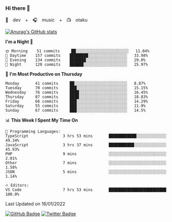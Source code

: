 ### Hi there 👋

🚀　dev　+　🎧　music　+　📺　otaku


[![Anurag's GitHub stats](https://github-readme-stats.vercel.app/api?username=koheitasaka&count_private=true&show_icons=true&theme=monokai)](https://github.com/koheitasaka/github-readme-stats)

<!--START_SECTION:waka-->
**I'm a Night 🦉** 

```text
🌞 Morning    51 commits     ██░░░░░░░░░░░░░░░░░░░░░░░   11.04% 
🌆 Daytime    157 commits    ████████░░░░░░░░░░░░░░░░░   33.98% 
🌃 Evening    134 commits    ███████░░░░░░░░░░░░░░░░░░   29.0% 
🌙 Night      120 commits    ██████░░░░░░░░░░░░░░░░░░░   25.97%

```
📅 **I'm Most Productive on Thursday** 

```text
Monday       41 commits     ██░░░░░░░░░░░░░░░░░░░░░░░   8.87% 
Tuesday      70 commits     ███░░░░░░░░░░░░░░░░░░░░░░   15.15% 
Wednesday    76 commits     ████░░░░░░░░░░░░░░░░░░░░░   16.45% 
Thursday     87 commits     ████░░░░░░░░░░░░░░░░░░░░░   18.83% 
Friday       66 commits     ███░░░░░░░░░░░░░░░░░░░░░░   14.29% 
Saturday     55 commits     ███░░░░░░░░░░░░░░░░░░░░░░   11.9% 
Sunday       67 commits     ███░░░░░░░░░░░░░░░░░░░░░░   14.5%

```


📊 **This Week I Spent My Time On** 

```text
💬 Programming Languages: 
TypeScript               3 hrs 53 mins       ████████████░░░░░░░░░░░░░   49.34% 
JavaScript               3 hrs 37 mins       ███████████░░░░░░░░░░░░░░   45.93% 
PHP                      9 mins              ░░░░░░░░░░░░░░░░░░░░░░░░░   2.01% 
Other                    7 mins              ░░░░░░░░░░░░░░░░░░░░░░░░░   1.58% 
JSON                     5 mins              ░░░░░░░░░░░░░░░░░░░░░░░░░   1.14%

🔥 Editors: 
VS Code                  7 hrs 53 mins       █████████████████████████   100.0%

```


 Last Updated on 16/01/2022
<!--END_SECTION:waka-->

[![GitHub Badge](https://img.shields.io/badge/GitHub-100000?style=for-the-badge&logo=github&logoColor=white)](https://github.com/koheitasaka)
[![Twitter Badge](https://img.shields.io/badge/Twitter-1DA1F2?style=for-the-badge&logo=twitter&logoColor=white)](https://twitter.com/sleep_asleep_)
